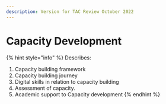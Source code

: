 ```yaml
---
description: Version for TAC Review October 2022
---
```


# Capacity Development

{% hint style="info" %}
Describes:

1. Capacity building framework
2. Capacity building journey
3. Digital skills in relation to capacity building
4. Assessment of capacity.
5. Academic support to Capacity development
{% endhint %}
